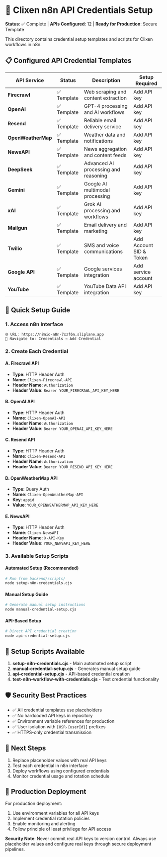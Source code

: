 # 🔐 Clixen n8n API Credentials Setup

**Status**: ✅ Complete | **APIs Configured**: 12 | **Ready for Production**: Secure Template

This directory contains credential setup templates and scripts for Clixen workflows in n8n.

## 📋 Configured API Credential Templates

| API Service | Status | Description | Setup Required |
|-------------|--------|-------------|----------------|
| **Firecrawl** | ✅ Template | Web scraping and content extraction | Add API key |
| **OpenAI** | ✅ Template | GPT-4 processing and AI workflows | Add API key |
| **Resend** | ✅ Template | Reliable email delivery service | Add API key |
| **OpenWeatherMap** | ✅ Template | Weather data and notifications | Add API key |
| **NewsAPI** | ✅ Template | News aggregation and content feeds | Add API key |
| **DeepSeek** | ✅ Template | Advanced AI processing and reasoning | Add API key |
| **Gemini** | ✅ Template | Google AI multimodal processing | Add API key |
| **xAI** | ✅ Template | Grok AI processing and workflows | Add API key |
| **Mailgun** | ✅ Template | Email delivery and marketing | Add API key |
| **Twilio** | ✅ Template | SMS and voice communications | Add Account SID & Token |
| **Google API** | ✅ Template | Google services integration | Add service account |
| **YouTube** | ✅ Template | YouTube Data API integration | Add API key |

## 🚀 Quick Setup Guide

### 1. Access n8n Interface
```
🌐 URL: https://n8nio-n8n-7xzf6n.sliplane.app
📍 Navigate to: Credentials → Add Credential
```

### 2. Create Each Credential

#### A. Firecrawl API
- **Type**: HTTP Header Auth
- **Name**: `Clixen-Firecrawl-API`
- **Header Name**: `Authorization`
- **Header Value**: `Bearer YOUR_FIRECRAWL_API_KEY_HERE`

#### B. OpenAI API
- **Type**: HTTP Header Auth  
- **Name**: `Clixen-OpenAI-API`
- **Header Name**: `Authorization`
- **Header Value**: `Bearer YOUR_OPENAI_API_KEY_HERE`

#### C. Resend API
- **Type**: HTTP Header Auth
- **Name**: `Clixen-Resend-API` 
- **Header Name**: `Authorization`
- **Header Value**: `Bearer YOUR_RESEND_API_KEY_HERE`

#### D. OpenWeatherMap API
- **Type**: Query Auth
- **Name**: `Clixen-OpenWeatherMap-API`
- **Key**: `appid`
- **Value**: `YOUR_OPENWEATHERMAP_API_KEY_HERE`

#### E. NewsAPI
- **Type**: HTTP Header Auth
- **Name**: `Clixen-NewsAPI`
- **Header Name**: `X-API-Key`
- **Header Value**: `YOUR_NEWSAPI_KEY_HERE`

### 3. Available Setup Scripts

#### Automated Setup (Recommended)
```bash
# Run from backend/scripts/
node setup-n8n-credentials.cjs
```

#### Manual Setup Guide
```bash
# Generate manual setup instructions
node manual-credential-setup.cjs
```

#### API-Based Setup
```bash
# Direct API credential creation
node api-credential-setup.cjs
```

## 🔧 Setup Scripts Available

1. **setup-n8n-credentials.cjs** - Main automated setup script
2. **manual-credential-setup.cjs** - Generates manual setup guide
3. **api-credential-setup.cjs** - API-based credential creation
4. **test-n8n-workflow-with-credentials.cjs** - Test credential functionality

## 🛡️ Security Best Practices

- ✅ All credential templates use placeholders 
- ✅ No hardcoded API keys in repository
- ✅ Environment variable references for production
- ✅ User isolation with `[USR-{userId}]` prefixes
- ✅ HTTPS-only credential transmission

## 📝 Next Steps

1. Replace placeholder values with real API keys
2. Test each credential in n8n interface
3. Deploy workflows using configured credentials
4. Monitor credential usage and rotation schedule

## 🎯 Production Deployment

For production deployment:
1. Use environment variables for all API keys
2. Implement credential rotation policies
3. Enable monitoring and alerting
4. Follow principle of least privilege for API access

**Security Note**: Never commit real API keys to version control. Always use placeholder values and configure real keys through secure deployment pipelines.